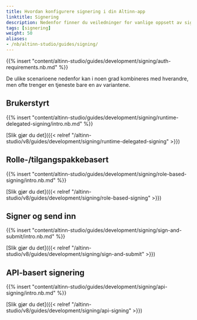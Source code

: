 ```yaml
---
title: Hvordan konfigurere signering i din Altinn-app 
linktitle: Signering
description: Nedenfor finner du veiledninger for vanlige oppsett av signering.
tags: [signering]
weight: 50
aliases:
- /nb/altinn-studio/guides/signing/
---
```


{{% insert "content/altinn-studio/guides/development/signing/auth-requirements.nb.md" %}}

De ulike scenarioene nedenfor kan i noen grad kombineres med hverandre, men ofte trenger en tjeneste bare en av variantene.

## Brukerstyrt
{{% insert "content/altinn-studio/guides/development/signing/runtime-delegated-signing/intro.nb.md" %}}

[Slik gjør du det]({{< relref "/altinn-studio/v8/guides/development/signing/runtime-delegated-signing" >}})

## Rolle-/tilgangspakkebasert
{{% insert "content/altinn-studio/guides/development/signing/role-based-signing/intro.nb.md" %}}

[Slik gjør du det]({{< relref "/altinn-studio/v8/guides/development/signing/role-based-signing" >}})

## Signer og send inn
{{% insert "content/altinn-studio/guides/development/signing/sign-and-submit/intro.nb.md" %}}

[Slik gjør du det]({{< relref "/altinn-studio/v8/guides/development/signing/sign-and-submit" >}})

## API-basert signering
{{% insert "content/altinn-studio/guides/development/signing/api-signing/intro.nb.md" %}}

[Slik gjør du det]({{< relref "/altinn-studio/v8/guides/development/signing/api-signing" >}})